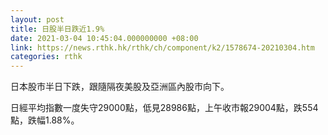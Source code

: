 ```yaml
---
layout: post
title: 日股半日跌近1.9%
date: 2021-03-04 10:45:04.000000000 +08:00
link: https://news.rthk.hk/rthk/ch/component/k2/1578674-20210304.htm
categories: rthk
---
```


日本股市半日下跌，跟隨隔夜美股及亞洲區內股市向下。

日經平均指數一度失守29000點，低見28986點，上午收市報29004點，跌554點，跌幅1.88%。

